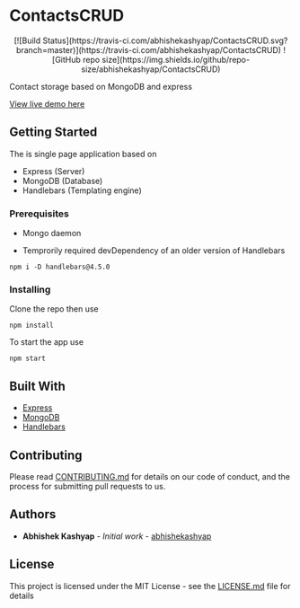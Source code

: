 # ContactsCRUD

<p align="center">
[![Build Status](https://travis-ci.com/abhishekashyap/ContactsCRUD.svg?branch=master)](https://travis-ci.com/abhishekashyap/ContactsCRUD)
![GitHub repo size](https://img.shields.io/github/repo-size/abhishekashyap/ContactsCRUD)
</p>

Contact storage based on MongoDB and express

[View live demo here](https://contactscrud.herokuapp.com)

## Getting Started

The is single page application based on

- Express (Server)
- MongoDB (Database)
- Handlebars (Templating engine)

### Prerequisites

- Mongo daemon

- Temprorily required devDependency of an older version of Handlebars

```
npm i -D handlebars@4.5.0
```

### Installing

Clone the repo then use

```
npm install
```

To start the app use

```
npm start
```

<!-- ## Screenshots

![Homepage](screenshots/red5.png "Landing page")
![Playlist](screenshots/yellow5.png "Playlist page")
![NowPlaying](screenshots/pink5.png "Now playing") -->

## Built With

- [Express](https://expressjs.com/)
- [MongoDB](https://www.mongodb.com/)
- [Handlebars](https://handlebarsjs.com/)

## Contributing

Please read [CONTRIBUTING.md](CONTRIBUTING.md) for details on our code of conduct, and the process for submitting pull requests to us.

## Authors

- **Abhishek Kashyap** - _Initial work_ - [abhishekashyap](https://github.com/abhishekashyap)

## License

This project is licensed under the MIT License - see the [LICENSE.md](LICENSE.md) file for details

